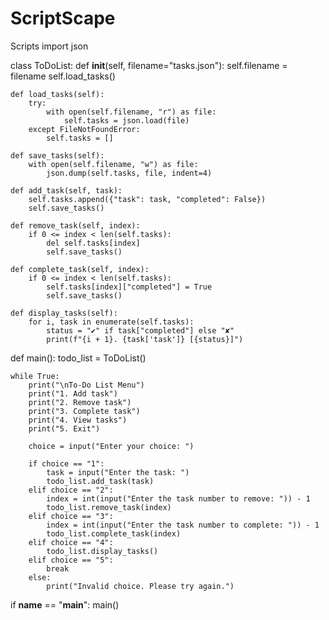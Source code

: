 # ScriptScape
Scripts
import json

class ToDoList:
    def __init__(self, filename="tasks.json"):
        self.filename = filename
        self.load_tasks()

    def load_tasks(self):
        try:
            with open(self.filename, "r") as file:
                self.tasks = json.load(file)
        except FileNotFoundError:
            self.tasks = []

    def save_tasks(self):
        with open(self.filename, "w") as file:
            json.dump(self.tasks, file, indent=4)

    def add_task(self, task):
        self.tasks.append({"task": task, "completed": False})
        self.save_tasks()

    def remove_task(self, index):
        if 0 <= index < len(self.tasks):
            del self.tasks[index]
            self.save_tasks()

    def complete_task(self, index):
        if 0 <= index < len(self.tasks):
            self.tasks[index]["completed"] = True
            self.save_tasks()

    def display_tasks(self):
        for i, task in enumerate(self.tasks):
            status = "✔" if task["completed"] else "✘"
            print(f"{i + 1}. {task['task']} [{status}]")

def main():
    todo_list = ToDoList()

    while True:
        print("\nTo-Do List Menu")
        print("1. Add task")
        print("2. Remove task")
        print("3. Complete task")
        print("4. View tasks")
        print("5. Exit")

        choice = input("Enter your choice: ")

        if choice == "1":
            task = input("Enter the task: ")
            todo_list.add_task(task)
        elif choice == "2":
            index = int(input("Enter the task number to remove: ")) - 1
            todo_list.remove_task(index)
        elif choice == "3":
            index = int(input("Enter the task number to complete: ")) - 1
            todo_list.complete_task(index)
        elif choice == "4":
            todo_list.display_tasks()
        elif choice == "5":
            break
        else:
            print("Invalid choice. Please try again.")

if __name__ == "__main__":
    main()
